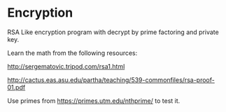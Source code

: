 Encryption
==========

RSA Like encryption program with decrypt by prime factoring and private key.

Learn the math from the following resources:

http://sergematovic.tripod.com/rsa1.html

http://cactus.eas.asu.edu/partha/teaching/539-commonfiles/rsa-proof-01.pdf

Use primes from https://primes.utm.edu/nthprime/ to test it.
